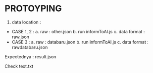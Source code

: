 # PROTOYPING

1. data location : 
  - CASE 1, 2 : 
    a. raw : other.json
    b. run informToAI.js
    c. data format : raw.json
  - CASE 3 : 
    a. raw : databaru.json
    b. run informToAI.js
    c. data format : rawdatabaru.json

Expectednya : result.json


Check text.txt